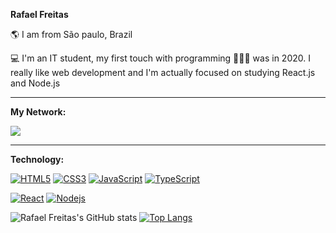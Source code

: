 **Rafael Freitas**

🌎 I am from São paulo, Brazil 

💻 I'm an IT student, my first touch with programming 👨🏻‍💻 was in 2020. I really like web development and I'm actually focused on studying React.js and Node.js
<hr>

**My Network:**

<a href="https://www.linkedin.com/in/rafael-freitas-65382420b/"><img src="https://img.shields.io/badge/LinkedIn-0077B5?style=for-the-badge&logo=linkedin&logoColor=white"/></a>
<hr>

**Technology:**

[![HTML5](https://img.shields.io/badge/HTML5-E34F26?style=for-the-badge&logo=html5&logoColor=white)](https://github.com/vidarafael)
[![CSS3](https://img.shields.io/badge/CSS3-1572B6?style=for-the-badge&logo=css3&logoColor=white)](https://github.com/vidarafael)
[![JavaScript](https://img.shields.io/badge/JavaScript-323330?style=for-the-badge&logo=javascript&logoColor=F7DF1E)](https://github.com/vidarafael)
[![TypeScript](https://img.shields.io/badge/TypeScript-007ACC?style=for-the-badge&logo=typescript&logoColor=white)](https://github.com/vidarafael)

[![React](https://img.shields.io/badge/React-20232A?style=for-the-badge&logo=react&logoColor=61DAFB)](https://github.com/vidarafael)
[![Nodejs](https://img.shields.io/badge/Node.js-339933?style=for-the-badge&logo=nodedotjs&logoColor=white)](https://github.com/vidarafael)

![Rafael Freitas's GitHub stats](https://github-readme-stats.vercel.app/api?username=vidarafael&show_icons=true&theme=vision-friendly-dark)
[![Top Langs](https://github-readme-stats.vercel.app/api/top-langs/?username=vidarafael&layout=compact&theme=vision-friendly-dark)](https://github.com/vidarafael/github-readme-stats)
